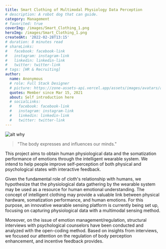 ```yaml
---
title: Smart Clothing of Multimodal Physiology Data Perception
# description: A robot dog that can guide.
category: Management
# favorited: true
coverImg: /images/Smart_Clothing_1.png
heroImg: /images/Smart_Clothing_1.png
createdAt: '2022-02-28T13:15'
# duration: 8 minutes read
# shareLinks:
#   facebook: facebook-link
#   instagram: instagram-link
#   linkedin: linkedin-link
#   twitter: twitter-link
# tags: [HR & Recruiting]
author:
  name: Anonymous
  # role: Full Stack Designer
  # picture: https://zone-assets-api.vercel.app/assets/images/avatars/avatar_2.jpg
  quotes: Member since Mar 15, 2021
  about: Self introduction here
  # socialLinks:
  #   facebook: facebook-link
  #   instagram: instagram-link
  #   linkedin: linkedin-link
  #   twitter: twitter-link
---
```


![alt why](/images/Smart_Clothing_1.png)

> "The body expresses and influences our minds."

This project aims to obtain human physiological data and the somatization performance of emotions through the intelligent wearable system. We intend to help people improve self-perception of both physical and psychological states with interactive feedback.

Given the fundamental role of cloth's relationship with humans, we hypothesize that the physiological data gathering by the wearable system may be used as a resource for human emotional understanding. The concept of intelligent clothing may provide a valuable link between physical hardware, somatization performance, and human emotions. For this purpose, an innovative wearable sensing platform is currently being set up, focusing on capturing physiological data with a multimodal sensing method. 

Moreover, on the issue of emotion management/regulation, structural interviews with psychological counselors have been conducted and analyzed with the open-coding method. Based on insights from interviews, we focused our attention on the regulation of body perception enhancement, and incentive feedback provides. 
